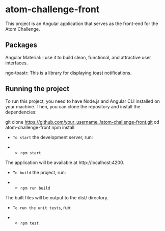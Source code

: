 # atom-challenge-front

This project is an Angular application that serves as the front-end for the Atom Challenge.

## Packages

Angular Material: I use it to build clean, functional, and attractive user interfaces.

ngx-toastr: This is a library for displaying toast notifications.

## Running the project

To run this project, you need to have Node.js and Angular CLI installed on your machine. Then, you can clone the repository and install the dependencies:

git clone https://github.com/your_username_/atom-challenge-front.git
cd atom-challenge-front
npm install

- `To start` the development server, run:

- - `npm start`

The application will be available at http://localhost:4200.

- `To build` the project, run:

- - `npm run build`

The built files will be output to the dist/ directory.

- `To run the unit tests`, run:

- - `npm test`
